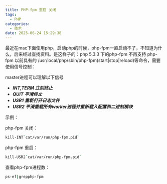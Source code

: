```yaml
---
title: PHP-fpm 重启 关闭
tags:
  - PHP
categories:
  - 技术
date: 2025-06-24 15:29:38
---
```


最近在mac下面使用php，启动php的时候，php-fpm一直启动不了，不知道为什么，后来经过查找资料。是这样子的：php 5.3.3 下的php-fpm 不再支持 php-fpm 以前具有的 /usr/local/php/sbin/php-fpm(start|stop|reload)等命令，需要使用信号控制：

master进程可以理解以下信号

* ***INT,TERM  立刻终止***
* ***QUIT  平滑终止***
* ***USR1  重新打开日志文件***
* ***USR2  平滑重载所有worker进程并重新载入配置和二进制模块***

示例：

php-fpm 关闭：

```bash
kill-INT`cat/var/run/php-fpm.pid`
```

php-fpm 重启：

```bash
kill-USR2`cat/var/run/php-fpm.pid`
```

查看php-fpm进程数：

```bash
ps-ef|grepphp-fpm
```

